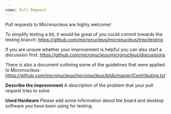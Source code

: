 ```yaml
---
name: Pull Request
---
```


Pull requests to Micronucleus are highly welcome! 

To simplify testing a bit, it would be great of you could commit towards the testing branch: 
https://github.com/micronucleus/micronucleus/tree/testing

If you are unsure whether your improvement is helpful you can also start a discussion first: 
https://github.com/micronucleus/micronucleus/discussions

There is also a document outlining some of the guidelines that were applied to Micronucleus:
https://github.com/micronucleus/micronucleus/blob/master/Contributing.txt

**Describe the improvement**
A description of the problem that your pull request tries to solve

**Used Hardware**
Please add some information about the board and desktop software you have been using for testing.
